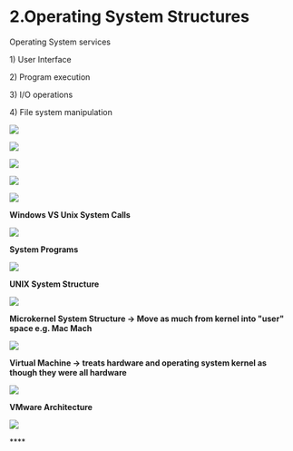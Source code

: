 # 2.Operating System Structures

Operating System services 

1\) User Interface

2\) Program execution

3\) I/O operations

4\) File system manipulation 

![](../.gitbook/assets/image%20%2826%29.png)

![](../.gitbook/assets/image%20%2870%29.png)





![](../.gitbook/assets/image%20%2810%29.png)

![](../.gitbook/assets/image%20%2880%29.png)

![](../.gitbook/assets/image%20%2855%29.png)

**Windows VS Unix System Calls** 

![](../.gitbook/assets/image%20%287%29.png)



**System Programs**

![](../.gitbook/assets/image%20%28143%29.png)

**UNIX System Structure**

![](../.gitbook/assets/image%20%2829%29.png)

**Microkernel System Structure -&gt; Move as much from kernel into "user" space e.g. Mac Mach**

![](../.gitbook/assets/image%20%2830%29.png)

**Virtual Machine -&gt; treats hardware and operating system kernel as though they were all hardware**

![](../.gitbook/assets/image%20%28136%29.png)

**VMware Architecture** 

![](../.gitbook/assets/image%20%2849%29.png)

\*\*\*\*

